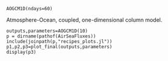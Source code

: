 ```
AOGCM1D(ndays=60)
```

Atmosphere-Ocean, coupled, one-dimensional column model.

```
outputs,parameters=AOGCM1D(10)
p = dirname(pathof(AirSeaFluxes))
include(joinpath(p,"recipes_plots.jl"))
p1,p2,p3=plot_final(outputs,parameters)
display(p3)
```
